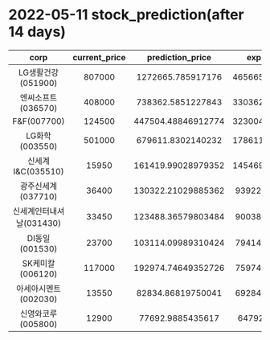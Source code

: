 # 2022-05-11 stock_prediction(after 14 days)

|   corp   |   current_price   |   prediction_price   |   expected_profit   |
|:--------:|:-----------------:|:--------------------:|:-------------------:|
|LG생활건강(051900)|807000|1272665.785917176|465665.78591717593|
|엔씨소프트(036570)|408000|738362.5851227843|330362.58512278425|
|F&F(007700)|124500|447504.48846912774|323004.48846912774|
|LG화학(003550)|501000|679611.8302140232|178611.83021402324|
|신세계 I&C(035510)|15950|161419.99028979352|145469.99028979352|
|광주신세계(037710)|36400|130322.21029885362|93922.21029885362|
|신세계인터내셔날(031430)|33450|123488.36579803484|90038.36579803484|
|DI동일(001530)|23700|103114.09989310424|79414.09989310424|
|SK케미칼(006120)|117000|192974.74649352726|75974.74649352726|
|아세아시멘트(002030)|13550|82834.86819750041|69284.86819750041|
|신영와코루(005800)|12900|77692.9885435617|64792.9885435617|
